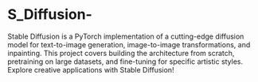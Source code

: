 # S_Diffusion-
Stable Diffusion is a PyTorch implementation of a cutting-edge diffusion model for text-to-image generation, image-to-image transformations, and inpainting. This project covers building the architecture from scratch, pretraining on large datasets, and fine-tuning for specific artistic styles. Explore creative applications with Stable Diffusion!
